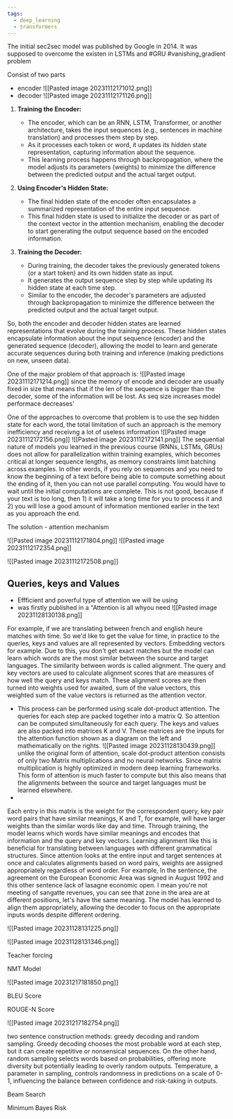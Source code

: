 ```yaml
---
tags:
  - deep_learning
  - transformers
---
```


The initial sec2sec model was published by Google in 2014. It was supposed to overcome the existen in LSTMs and #GRU #vanishing_gradient  problem

Consist of two parts
- encoder
![[Pasted image 20231112171012.png]]
- decoder
![[Pasted image 20231112171126.png]]


1. **Training the Encoder:**
    - The encoder, which can be an RNN, LSTM, Transformer, or another architecture, takes the input sequences (e.g., sentences in machine translation) and processes them step by step.
    - As it processes each token or word, it updates its hidden state representation, capturing information about the sequence.
    - This learning process happens through backpropagation, where the model adjusts its parameters (weights) to minimize the difference between the predicted output and the actual target output.
2. **Using Encoder's Hidden State:**
    
    - The final hidden state of the encoder often encapsulates a summarized representation of the entire input sequence.
    - This final hidden state is used to initialize the decoder or as part of the context vector in the attention mechanism, enabling the decoder to start generating the output sequence based on the encoded information.
3. **Training the Decoder:**
    - During training, the decoder takes the previously generated tokens (or a start token) and its own hidden state as input.
    - It generates the output sequence step by step while updating its hidden state at each time step.
    - Similar to the encoder, the decoder's parameters are adjusted through backpropagation to minimize the difference between the predicted output and the actual target output.

So, both the encoder and decoder hidden states are learned representations that evolve during the training process. These hidden states encapsulate information about the input sequence (encoder) and the generated sequence (decoder), allowing the model to learn and generate accurate sequences during both training and inference (making predictions on new, unseen data).

One of the major problem of that approach is:
![[Pasted image 20231112171214.png]]
since the memory of encode and decoder are usually fixed in size that means that if the len of the sequence is bigger than the decoder, some of the information will be lost. As seq size increases model performace decreases'


One of the approaches to overcome that problem is to use the sep hidden state for each word, the total limitation of such an approach is the memory inefficiency and receivng a lot of useless information
![[Pasted image 20231112172156.png]]
![[Pasted image 20231112172141.png]]
The sequential nature of models you learned in the previous course (RNNs, LSTMs, GRUs) does not allow for parallelization within training examples, which becomes critical at longer sequence lengths, as memory constraints limit batching across examples. In other words, if you rely on sequences and you need to know the beginning of a text before being able to compute something about the ending of it, then you can not use parallel computing. You would have to wait until the initial computations are complete. This is not good, because if your text is too long, then 1) it will take a long time for you to process it and 2) you will lose a good amount of information mentioned earlier in the text as you approach the end.


The solution - attention mechanism

![[Pasted image 20231112171804.png]]
![[Pasted image 20231112172354.png]]

![[Pasted image 20231112172508.png]]

## Queries, keys and Values
- Effficient and poverful type of attention we will be using
- was firstly published in a "Attention is all whyou need
![[Pasted image 20231128130138.png]]

For example, if we are translating between french and english heure matches with time. So we'd like to get the value for time, in practice to the queries, keys and values are all represented by vectors. Embedding vectors for example. Due to this, you don't get exact matches but the model can learn which words are the most similar between the source and target languages. The similarity between words is called alignment. The query and key vectors are used to calculate alignment scores that are measures of how well the query and keys match. These alignment scores are then turned into weights used for awaited, sum of the value vectors, this weighted sum of the value vectors is returned as the attention vector.

- This process can be performed using scale dot-product attention. The queries for each step are packed together into a matrix Q. So attention can be computed simultaneously for each query. The keys and values are also packed into matrices K and V. These matrices are the inputs for the attention function shown as a diagram on the left and mathematically on the rights.
![[Pasted image 20231128130439.png]]
 unlike the original form of attention, scale dot-product attention consists of only two Matrix multiplications and no neural networks. Since matrix multiplication is highly optimized in modern deep learning frameworks. This form of attention is much faster to compute but this also means that the alignments between the source and target languages must be learned elsewhere.
 - 
Each entry in this matrix is the weight for the correspondent query, key pair word pairs that have similar meanings, K and T, for example, will have larger weights than the similar words like day and time. Through training, the model learns which words have similar meanings and encodes that information and the query and key vectors. Learning alignment like this is beneficial for translating between languages with different grammatical structures. Since attention looks at the entire input and target sentences at once and calculates alignments based on word pairs, weights are assigned appropriately regardless of word order. For example, In the sentence, the agreement on the European Economic Area was signed in August 1992 and this other sentence lack of lasagne economic open. I mean you're not meeting of sangatte revenues, you can see that zone in the area are at different positions, let's have the same meaning. The model has learned to align them appropriately, allowing the decoder to focus on the appropriate inputs words despite different ordering.

![[Pasted image 20231128131225.png]]

![[Pasted image 20231128131346.png]]

Teacher forcing

NMT Model


![[Pasted image 20231217181850.png]]

BLEU Score

ROUGE-N Score

![[Pasted image 20231217182754.png]]

two sentence construction methods: greedy decoding and random sampling. Greedy decoding chooses the most probable word at each step, but it can create repetitive or nonsensical sequences. On the other hand, random sampling selects words based on probabilities, offering more diversity but potentially leading to overly random outputs. Temperature, a parameter in sampling, controls randomness in predictions on a scale of 0-1, influencing the balance between confidence and risk-taking in outputs.

Beam Search

Minimum Bayes Risk